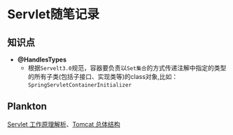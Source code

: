 # Servlet随笔记录
## 知识点
* **@HandlesTypes**
  * 根据`Servelt3.0`规范，容器要负责以`Set集合`的方式传递注解中指定的类型的所有子类(包括子接口、实现类等)的class对象,比如：  
  `SpringServletContainerInitializer `




## Plankton
[Servlet 工作原理解析][]、[Tomcat 总体结构][]


[Servlet 工作原理解析]:https://www.ibm.com/developerworks/cn/java/j-lo-servlet/index.html
[Tomcat 总体结构]:https://www.ibm.com/developerworks/cn/java/j-lo-tomcat1/index.html
